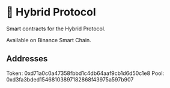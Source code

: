 # 🤖 Hybrid Protocol

Smart contracts for the Hybrid Protocol. 

Available on Binance Smart Chain.

## Addresses

Token: 0xd71a0c0a47358fbbd1c4db64aaf9cb1d6d50c1e8
Pool: 0xd3fa3bded15468103897182868f43975a597b907

